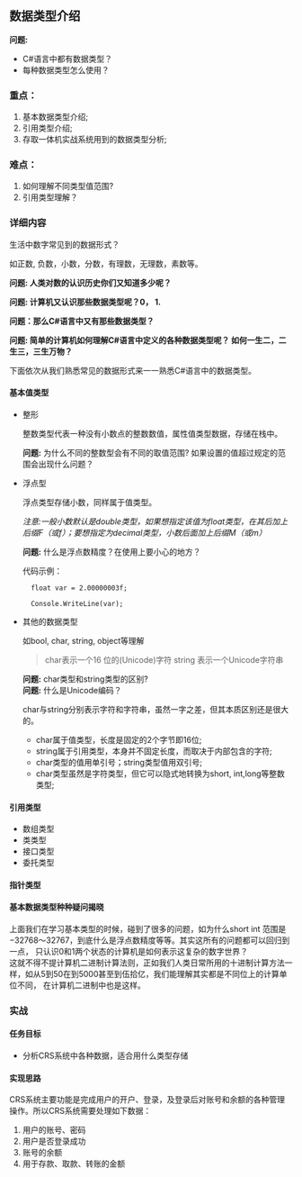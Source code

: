 ## 数据类型介绍

**问题:**

+ C#语言中都有数据类型？
+ 每种数据类型怎么使用？

### 重点：

1. 基本数据类型介绍;
2. 引用类型介绍;
3. 存取一体机实战系统用到的数据类型分析;

### 难点：

1. 如何理解不同类型值范围?
2. 引用类型理解？


### 详细内容

生活中数字常见到的数据形式？

如正数, 负数，小数，分数，有理数，无理数，素数等。

__问题: 人类对数的认识历史你们又知道多少呢？__

__问题: 计算机又认识那些数据类型呢？0， 1.__

__问题：那么C#语言中又有那些数据类型？__

__问题: 简单的计算机如何理解C#语言中定义的各种数据类型呢？ 如何一生二，二生三，三生万物？__

下面依次从我们熟悉常见的数据形式来一一熟悉C#语言中的数据类型。

#### 基本值类型

* 整形

    整数类型代表一种没有小数点的整数数值，属性值类型数据，存储在栈中。
    
    **问题:** 为什么不同的整数型会有不同的取值范围? 如果设置的值超过规定的范围会出现什么问题？

* 浮点型

    浮点类型存储小数，同样属于值类型。
    
    *注意:一般小数默认是double类型，如果想指定该值为float类型，在其后加上后缀F（或f）；要想指定为decimal类型，小数后面加上后缀M（或m）*
    
    **问题:** 什么是浮点数精度？在使用上要小心的地方？
    
    代码示例：
    
        float var = 2.00000003f;
        
        Console.WriteLine(var);
        
* 其他的数据类型

    如bool, char, string, object等理解
    
    > char表示一个16 位的(Unicode)字符
    > string 表示一个Unicode字符串
    
    **问题:** char类型和string类型的区别?  
    **问题:** 什么是Unicode编码？

    char与string分别表示字符和字符串，虽然一字之差，但其本质区别还是很大的。
    - char属于值类型，长度是固定的2个字节即16位;
    - string属于引用类型，本身并不固定长度，而取决于内部包含的字符;
    - char类型的值用单引号；string类型值用双引号;
    - char类型虽然是字符类型，但它可以隐式地转换为short, int,long等整数类型;

    
#### 引用类型

* 数组类型 
* 类类型
* 接口类型
* 委托类型


#### 指针类型

#### 基本数据类型种种疑问揭晓

上面我们在学习基本类型的时候，碰到了很多的问题，如为什么short int 范围是−32768～32767，到底什么是浮点数精度等等。其实这所有的问题都可以回归到一点，
只认识0和1两个状态的计算机是如何表示这复杂的数字世界？    
这就不得不提计算机二进制计算法则，正如我们人类日常所用的十进制计算方法一样，如从5到50在到5000甚至到伍拾亿，我们能理解其实都是不同位上的计算单位不同，
在计算机二进制中也是这样。

### 实战

#### 任务目标
+ 分析CRS系统中各种数据，适合用什么类型存储
    
#### 实现思路
CRS系统主要功能是完成用户的开户、登录，及登录后对账号和余额的各种管理操作。所以CRS系统需要处理如下数据：

1. 用户的账号、密码
2. 用户是否登录成功
3. 账号的余额
4. 用于存款、取款、转账的金额


